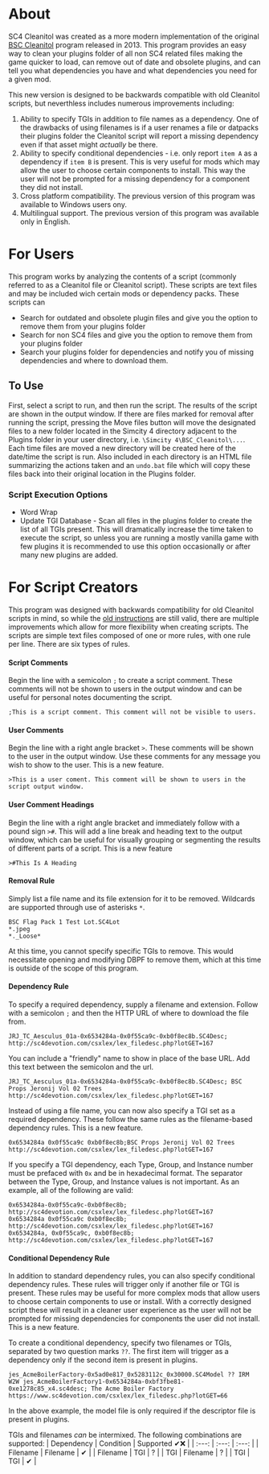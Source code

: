 # About
SC4 Cleanitol was created as a more modern implementation of the original [BSC Cleanitol](https://www.sc4devotion.com/csxlex/lex_filedesc.php?lotGET=97) program released in 2013. This program provides an easy way to clean your plugins folder of all non SC4 related files making the game quicker to load, can remove out of date and obsolete plugins, and can tell you what dependencies you have and what dependencies you need for a given mod.

This new version is designed to be backwards compatible with old Cleanitol scripts, but neverthless includes numerous improvements including:
1. Ability to specify TGIs in addition to file names as a dependency. One of the drawbacks of using filenames is if a user renames a file or datpacks their plugins folder the Cleanitol script will report a missing dependency even if that asset might *actually* be there.
1. Ability to specify conditional dependencies - i.e. only report `item A` as a dependency if `item B` is present. This is very useful for mods which may allow the user to choose certain components to install. This way the user will not be prompted for a missing dependency for a component they did not install.
1. Cross platform compatibility. The previous version of this program was available to Windows users ony.
1. Multilingual support. The previous version of this program was available only in English.


# For Users
This program works by analyzing the contents of a script (commonly referred to as a Cleanitol file or Cleanitol script). These scripts are text files and may be included wich certain mods or dependency packs. These scripts can
* Search for outdated and obsolete plugin files and give you the option to remove them from your plugins folder
* Search for non SC4 files and give you the option to remove them from your plugins folder
* Search your plugins folder for dependencies and notify you of missing dependencies and where to download them.

## To Use
First, select a script to run, and then run the script. The results of the script are shown in the output window. If there are files marked for removal after running the script, pressing the Move files button will move the designated files to a new folder located in the Simcity 4 directory adjacent to the Plugins folder in your user directory, i.e. `\Simcity 4\BSC_Cleanitol\...`. Each time files are moved a new directory will be created here of the date/time the script is run. Also included in each directory is an HTML file summarizing the actions taken and an `undo.bat` file which will copy these files back into their original location in the Plugins folder.

### Script Execution Options
* Word Wrap
* Update TGI Database - Scan all files in the plugins folder to create the list of all TGIs present. This will dramatically increase the time taken to execute the script, so unless you are running a mostly vanilla game with few plugins it is recommended to use this option occasionally or after many new plugins are added.

# For Script Creators
This program was designed with backwards compatibility for old Cleanitol scripts in mind, so while the [old instructions](https://www.sc4devotion.com/forums/index.php?topic=3797.0) are still valid, there are multiple improvements which allow for more flexibility when creating scripts. The scripts are simple text files composed of one or more rules, with one rule per line. There are six types of rules.

#### Script Comments
Begin the line with a semicolon `;` to create a script comment. These comments will not be shown to users in the output window and can be useful for personal notes documenting the script.
```
;This is a script comment. This comment will not be visible to users.
```

#### User Comments
Begin the line with a right angle bracket `>`. These comments will be shown to the user in the output window. Use these comments for any message you wish to show to the user. This is a new feature.
```
>This is a user coment. This comment will be shown to users in the script output window.
```

#### User Comment Headings
Begin the line with a right angle bracket and immediately follow with a pound sign `>#`. This will add a line break and heading text to the output window, which can be useful for visually grouping or segmenting the results of different parts of a script. This is a new feature
```
>#This Is A Heading
```

#### Removal Rule
Simply list a file name and its file extension for it to be removed. Wildcards are supported through use of asterisks `*`.
```
BSC Flag Pack 1 Test Lot.SC4Lot
*.jpeg
*._Loose*
```
At this time, you cannot specify specific TGIs to remove. This would necessitate opening and modifying DBPF to remove them, which at this time is outside of the scope of this program.

#### Dependency Rule
To specify a required dependency, supply a filename and extension. Follow with a semicolon `;` and then the HTTP URL of where to download the file from.
```
JRJ_TC_Aesculus_01a-0x6534284a-0x0f55ca9c-0xb0f8ec8b.SC4Desc; http://sc4devotion.com/csxlex/lex_filedesc.php?lotGET=167
```
You can include a "friendly" name to show in place of the base URL. Add this text between the semicolon and the url.
```
JRJ_TC_Aesculus_01a-0x6534284a-0x0f55ca9c-0xb0f8ec8b.SC4Desc; BSC Props Jeronij Vol 02 Trees http://sc4devotion.com/csxlex/lex_filedesc.php?lotGET=167
```

Instead of using a file name, you can now also specify a TGI set as a required dependency. These follow the same rules as the filename-based dependency rules. This is a new feature.
```
0x6534284a 0x0f55ca9c 0xb0f8ec8b;BSC Props Jeronij Vol 02 Trees http://sc4devotion.com/csxlex/lex_filedesc.php?lotGET=167
```

If you specify a TGI dependency, each Type, Group, and Instance number must be prefaced with `0x` and be in hexadecimal format. The separator between the Type, Group, and Instance values is not important. As an example, all of the following are valid:
```
0x6534284a-0x0f55ca9c-0xb0f8ec8b; http://sc4devotion.com/csxlex/lex_filedesc.php?lotGET=167
0x6534284a 0x0f55ca9c 0xb0f8ec8b; http://sc4devotion.com/csxlex/lex_filedesc.php?lotGET=167
0x6534284a, 0x0f55ca9c, 0xb0f8ec8b; http://sc4devotion.com/csxlex/lex_filedesc.php?lotGET=167
```

#### Conditional Dependency Rule
In addition to standard dependency rules, you can also specify conditional dependency rules. These rules will trigger only if another file or TGI is present. These rules may be useful for more complex mods that allow users to choose certain components to use or install. With a correctly designed script these will result in a cleaner user experience as the user will not be prompted for missing dependencies for components the user did not install. This is a new feature.

To create a conditional dependency, specify two filenames or TGIs, separated by two question marks `??`. The first item will trigger as a dependency only if the second item is present in plugins.
```
jes_AcmeBoilerFactory-0x5ad0e817_0x5283112c_0x30000.SC4Model ?? IRM W2W jes_AcmeBoilerFactory1-0x6534284a-0xbf3fbe81-0xe1278c85_x4.sc4desc; The Acme Boiler Factory https://www.sc4devotion.com/csxlex/lex_filedesc.php?lotGET=66
```
In the above example, the model file is only required if the descriptor file is present in plugins.

TGIs and filenames *can* be intermixed. The following combinations are supported:
| Dependency | Condition | Supported ✔❌ |
| :---: | :---: | :---: |
| Filename | Filename | ✔ |
| Filename | TGI | ? |
| TGI | Filename | ? |
| TGI | TGI | ✔ |